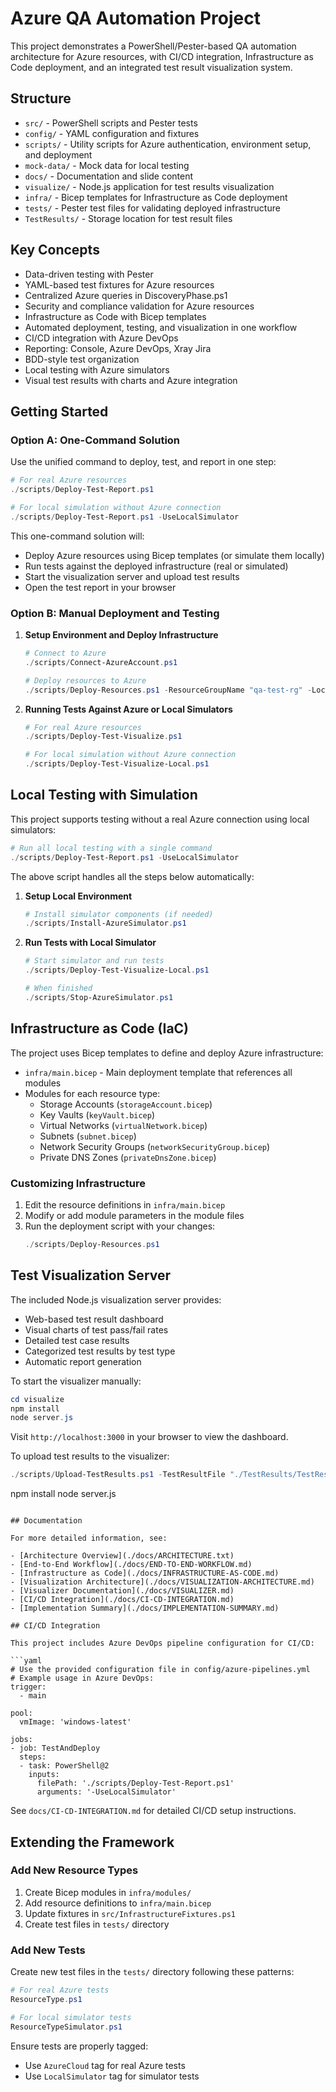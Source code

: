 # Azure QA Automation Project

This project demonstrates a PowerShell/Pester-based QA automation architecture for Azure resources, with CI/CD integration, Infrastructure as Code deployment, and an integrated test result visualization system.

## Structure
- `src/` - PowerShell scripts and Pester tests
- `config/` - YAML configuration and fixtures
- `scripts/` - Utility scripts for Azure authentication, environment setup, and deployment
- `mock-data/` - Mock data for local testing
- `docs/` - Documentation and slide content
- `visualize/` - Node.js application for test results visualization
- `infra/` - Bicep templates for Infrastructure as Code deployment
- `tests/` - Pester test files for validating deployed infrastructure
- `TestResults/` - Storage location for test result files

## Key Concepts
- Data-driven testing with Pester
- YAML-based test fixtures for Azure resources
- Centralized Azure queries in DiscoveryPhase.ps1
- Security and compliance validation for Azure resources
- Infrastructure as Code with Bicep templates
- Automated deployment, testing, and visualization in one workflow
- CI/CD integration with Azure DevOps
- Reporting: Console, Azure DevOps, Xray Jira
- BDD-style test organization
- Local testing with Azure simulators
- Visual test results with charts and Azure integration

## Getting Started

### Option A: One-Command Solution
Use the unified command to deploy, test, and report in one step:

```powershell
# For real Azure resources
./scripts/Deploy-Test-Report.ps1

# For local simulation without Azure connection
./scripts/Deploy-Test-Report.ps1 -UseLocalSimulator
```

This one-command solution will:
- Deploy Azure resources using Bicep templates (or simulate them locally)
- Run tests against the deployed infrastructure (real or simulated)
- Start the visualization server and upload test results
- Open the test report in your browser

### Option B: Manual Deployment and Testing
1. **Setup Environment and Deploy Infrastructure**
   ```powershell
   # Connect to Azure
   ./scripts/Connect-AzureAccount.ps1
   
   # Deploy resources to Azure
   ./scripts/Deploy-Resources.ps1 -ResourceGroupName "qa-test-rg" -Location "eastus"
   ```

2. **Running Tests Against Azure or Local Simulators**
   ```powershell
   # For real Azure resources
   ./scripts/Deploy-Test-Visualize.ps1
   
   # For local simulation without Azure connection
   ./scripts/Deploy-Test-Visualize-Local.ps1
   ```
  ## Local Testing with Simulation

This project supports testing without a real Azure connection using local simulators:

```powershell
# Run all local testing with a single command
./scripts/Deploy-Test-Report.ps1 -UseLocalSimulator
```

The above script handles all the steps below automatically:

1. **Setup Local Environment**
   ```powershell
   # Install simulator components (if needed)
   ./scripts/Install-AzureSimulator.ps1
   ```

2. **Run Tests with Local Simulator**
   ```powershell
   # Start simulator and run tests
   ./scripts/Deploy-Test-Visualize-Local.ps1
   
   # When finished
   ./scripts/Stop-AzureSimulator.ps1
   ```

## Infrastructure as Code (IaC)

The project uses Bicep templates to define and deploy Azure infrastructure:

- `infra/main.bicep` - Main deployment template that references all modules
- Modules for each resource type:
  - Storage Accounts (`storageAccount.bicep`)
  - Key Vaults (`keyVault.bicep`)
  - Virtual Networks (`virtualNetwork.bicep`)
  - Subnets (`subnet.bicep`)
  - Network Security Groups (`networkSecurityGroup.bicep`)
  - Private DNS Zones (`privateDnsZone.bicep`)

### Customizing Infrastructure

1. Edit the resource definitions in `infra/main.bicep`
2. Modify or add module parameters in the module files
3. Run the deployment script with your changes:
   ```powershell
   ./scripts/Deploy-Resources.ps1
   ```

## Test Visualization Server

The included Node.js visualization server provides:

- Web-based test result dashboard
- Visual charts of test pass/fail rates
- Detailed test case results
- Categorized test results by test type
- Automatic report generation

To start the visualizer manually:
```powershell
cd visualize
npm install
node server.js
```

Visit `http://localhost:3000` in your browser to view the dashboard.

To upload test results to the visualizer:
```powershell
./scripts/Upload-TestResults.ps1 -TestResultFile "./TestResults/TestResults.xml"
```
npm install
node server.js
```

## Documentation

For more detailed information, see:

- [Architecture Overview](./docs/ARCHITECTURE.txt)
- [End-to-End Workflow](./docs/END-TO-END-WORKFLOW.md)
- [Infrastructure as Code](./docs/INFRASTRUCTURE-AS-CODE.md)
- [Visualization Architecture](./docs/VISUALIZATION-ARCHITECTURE.md)
- [Visualizer Documentation](./docs/VISUALIZER.md)
- [CI/CD Integration](./docs/CI-CD-INTEGRATION.md)
- [Implementation Summary](./docs/IMPLEMENTATION-SUMMARY.md)

## CI/CD Integration

This project includes Azure DevOps pipeline configuration for CI/CD:

```yaml
# Use the provided configuration file in config/azure-pipelines.yml
# Example usage in Azure DevOps:
trigger:
  - main

pool:
  vmImage: 'windows-latest'

jobs:
- job: TestAndDeploy
  steps:
  - task: PowerShell@2
    inputs:
      filePath: './scripts/Deploy-Test-Report.ps1'
      arguments: '-UseLocalSimulator'
```

See `docs/CI-CD-INTEGRATION.md` for detailed CI/CD setup instructions.

## Extending the Framework

### Add New Resource Types

1. Create Bicep modules in `infra/modules/`
2. Add resource definitions to `infra/main.bicep`
3. Update fixtures in `src/InfrastructureFixtures.ps1`
4. Create test files in `tests/` directory

### Add New Tests

Create new test files in the `tests/` directory following these patterns:

```powershell
# For real Azure tests
ResourceType.ps1

# For local simulator tests
ResourceTypeSimulator.ps1
```

Ensure tests are properly tagged:
- Use `AzureCloud` tag for real Azure tests
- Use `LocalSimulator` tag for simulator tests
